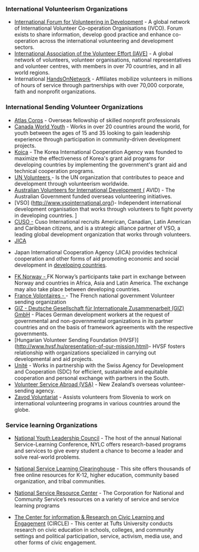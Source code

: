 

### **International Volunteerism Organizations**


*   [International Forum for Volunteering in Development](http://forum-ids.org/) - A global network of International Volunteer Co-operation Organisations (IVCO). Forum exists to share information, develop good practice and enhance
        co-operation across the international volunteering and development sectors.
*   [International Association of the Volunteer Effort (IAVE)](http://www.iave.org/) - A global network of volunteers, volunteer organisations, national representatives and volunteer centres, with members in over 70 countries, and in all world regions.
*   International [HandsOnNetwork](http://www.handsonnetwork.org/actioncenters/newmembers) - Affiliates mobilize volunteers in millions of hours of service through partnerships with over 70,000 corporate, faith and nonprofit organizations.

### **International Sending Volunteer Organizations**

*   [Atlas Corps](http://www.atlascorps.org/)
        - Overseas fellowship of skilled nonprofit professionals
*   [Canada World Youth](http://canadaworldyouth.org/)
        - Works in over 20 countries around the world, for youth between the ages of 15 and 35 looking to gain leadership experience through participation in
        community-driven development projects.
*   [Koica](http://www.koica.go.kr/english/main.html)
        - The Korea International Cooperation Agency was founded to maximize the effectiveness of Korea's grant aid programs for developing countries by
        implementing the government's grant aid and technical cooperation programs.
*   [UN Volunteers ](http://www.unv.org/)
        - Is the UN organization that contributes to peace and development through volunteerism worldwide.
*   [Australian Volunteers for International Development ](http://www.australianaidvolunteers.gov.au/)
        <u>(</u>
        AVID) - The Australian Government funded overseas volunteering initiatives.
*   [VSO] (http://www.vsointernational.org/)- Independent international development organisation that works through volunteers to fight poverty in developing countries.
        ]
*   [CUSO -](http://www.cusointernational.org/)
        Cuso International recruits American, Canadian, Latin American and Caribbean citizens, and is a strategic alliance partner of VSO, a leading global development organization that works through volunteers.
*   [JICA](http://www.jica.go.jp/english/)
- Japan International Cooperation Agency (JICA) provides technical cooperation and other forms of aid promoting economic and social development in        [developing countries](http://en.wikipedia.org/wiki/Developing_countries).
*   [FK Norway - ](http://www.fredskorpset.no/en/)
        FK Norway’s participants take part in exchange between Norway and countries in Africa, Asia and Latin America. The exchange may also take place between
        developing countries.
*   [France Volontaires - ](http://www.france-volontaires.org/) - The French national government Volunteer sending organization
*   [GIZ - Deutsche Gesellschaft für Internationale Zusammenarbeit (GIZ) GmbH](http://www.giz.de/)
        - Places German development workers at the request of governmental and non-governmental organizations in its partner countries and on the basis of framework agreements with the respective governments.
* [Hungarian Volunteer Sending Foundation (HVSF)] (http://www.hvsf.hu/presentation-of-our-mission.html)- HVSF fosters relationship with organizations specialized in carrying out developmental and aid projects.
*   [Unité](http://www.unite-ch.org/)
        - Works in partnership with the Swiss Agency for Development and Cooperation (SDC) for efficient, sustainable and equitable cooperation and personal
        exchange with partners in the South.
*   [Volunteer Service Abroad (VSA)](http://www.vsa.org.nz/) - New Zealand’s overseas volunteer-sending agency.
*   [Zavod Voluntariat](http://www.zavod-voluntariat.si/?lang=en) - Assists volunteers from Slovenia to work on international volunteering programs in various countries around the globe.

### **Service learning Organizations**

*   [National Youth Leadership Council](http://www.nylc.org/) - The host of the annual National Service-Learning Conference, NYLC offers research-based programs and services to give every student a chance to become a
    leader and solve real-world problems.

*   [National Service Learning Clearinghouse](https://gsn.nylc.org/clearinghouse) - This site offers thousands of free online resources for K-12, higher education, community based organization, and tribal communities. 

*   [National Service Resource Center](http://www.nationalserviceresources.org/) - The Corporation for National and Community Service’s resources on a variety of service and service learning programs

*   [The Center for information &amp; Research on Civic Learning and Engagement](http://www.civicyouth.org/)
        (CIRCLE) - This center at Tufts University conducts research on civic education in schools, colleges, and community settings and political participation, service, activism, media use, and other forms of civic engagement.


